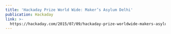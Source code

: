 ```yaml
---
title: 'Hackaday Prize World Wide: Maker’s Asylum Delhi'
publication: Hackaday
link: >-
  https://hackaday.com/2015/07/09/hackaday-prize-worldwide-makers-asylum-new-delhi/
---
```

